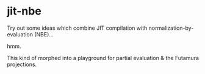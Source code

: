 # jit-nbe

Try out some ideas which combine JIT compilation with normalization-by-evaluation (NBE)...

hmm.

This kind of morphed into a playground for partial evaluation & the Futamura projections.

